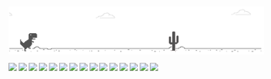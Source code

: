 ### 
![](image_github.png)


<img width="6%" src="https://cdn.jsdelivr.net/gh/devicons/devicon/icons/scala/scala-original-wordmark.svg" /> <img width="5%" src="https://cdn.jsdelivr.net/gh/devicons/devicon/icons/c/c-original.svg" /> <img width="7%" src="https://cdn.jsdelivr.net/gh/devicons/devicon/icons/java/java-original-wordmark.svg" /> <img width="5%"  src="https://cdn.jsdelivr.net/gh/devicons/devicon/icons/kotlin/kotlin-original.svg" /> <img width="6%"  src="https://cdn.jsdelivr.net/gh/devicons/devicon/icons/rust/rust-plain.svg" /> <img width="6%" src="https://cdn.jsdelivr.net/gh/devicons/devicon/icons/python/python-original.svg" /> <img width="5%"  src="https://cdn.jsdelivr.net/gh/devicons/devicon/icons/spring/spring-original.svg" /> <img width="5%"  src="https://cdn.jsdelivr.net/gh/devicons/devicon/icons/html5/html5-original.svg" /> <img width="5%" src="https://cdn.jsdelivr.net/gh/devicons/devicon/icons/linux/linux-original.svg" /> <img  width="5%" src="https://cdn.jsdelivr.net/gh/devicons/devicon/icons/git/git-original.svg" /> <img width="7%" src="https://cdn.jsdelivr.net/gh/devicons/devicon/icons/mysql/mysql-original-wordmark.svg" /> <img width="5%" src="https://cdn.jsdelivr.net/gh/devicons/devicon/icons/grafana/grafana-original.svg" /> <img width="5%" src="https://cdn.jsdelivr.net/gh/devicons/devicon/icons/jenkins/jenkins-original.svg" /> <img width="5%" src="https://cdn.jsdelivr.net/gh/devicons/devicon/icons/latex/latex-original.svg" /> <img width="5%" src="https://cdn.jsdelivr.net/gh/devicons/devicon/icons/jira/jira-original.svg" /> 
